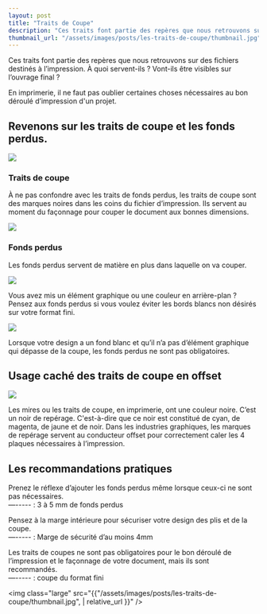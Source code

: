 ```yaml
---
layout: post
title: "Traits de Coupe"
description: "Ces traits font partie des repères que nous retrouvons sur des fichiers destinés à l’impression. À quoi servent-ils ? Vont-ils être visibles sur l’ouvrage final ?"
thumbnail_url: "/assets/images/posts/les-traits-de-coupe/thumbnail.jpg"
---
```


Ces traits font partie des repères que nous retrouvons sur des fichiers destinés à l’impression. À quoi servent-ils ? Vont-ils être visibles sur l’ouvrage final ?

En imprimerie, il ne faut pas oublier certaines choses nécessaires au bon déroulé d’impression d'un projet.

## Revenons sur les traits de coupe et les fonds perdus.
<div class="container container-row centered-content">
    <div>
        <img class="medium" src="{{"/assets/images/posts/les-traits-de-coupe/IMAGE_TC.jpg", | relative_url }}" />
    </div>
    <div class="container-item-1">
        <h3>Traits de coupe</h3>
        <p>
            À ne pas confondre avec les traits de fonds perdus, les traits de coupe sont des marques noires dans les coins du fichier d’impression. Ils servent au moment du façonnage pour couper le document aux bonnes dimensions.
        </p>
    </div>
</div>

<div class="container container-row centered-content">
    <div>
        <img class="medium" src="{{"/assets/images/posts/les-traits-de-coupe/IMAGE_FP_TC.jpg", | relative_url }}" />
    </div>
    <div class="container-item-1">
        <h3>Fonds perdus</h3>
        <p>
            Les fonds perdus servent de matière en plus dans laquelle on va couper.
        </p>
    </div>
</div>

<div class="container container-row centered-content">
    <div>
        <img class="medium" src="{{"/assets/images/posts/les-traits-de-coupe/IMAGE_TB.jpg", | relative_url }}" />
    </div>
    <div class="container-item-1">
        <p>
            Vous avez mis un élément graphique ou une couleur en arrière-plan ?
            Pensez aux fonds perdus si vous voulez éviter les bords blancs non désirés sur votre format fini.
        </p>
    </div>
</div>

<div class="container container-row centered-content">
    <div>
        <img class="medium" src="{{"/assets/images/posts/les-traits-de-coupe/IMAGE_SANS_FP_CAR_B.jpg", | relative_url }}" />
    </div>
    <div class="container-item-1">
        <p>
            Lorsque votre design a un fond blanc et qu’il n’a pas d’élément graphique qui dépasse de la coupe, les fonds perdus ne sont pas obligatoires.
        </p>
    </div>
</div>

## Usage caché des traits de coupe en offset
<div class="container">
    <div>
        <img class="large" src="{{"/assets/images/posts/les-traits-de-coupe/changing-offset-plates-1241344.jpg", | relative_url }}" />
    </div>
    <div>
        <p>
            Les mires ou les traits de coupe, en imprimerie, ont une couleur noire. C’est un noir de repérage. C'est-à-dire que ce noir est constitué de cyan, de magenta, de jaune et de noir. Dans les industries graphiques, les marques de repérage servent au conducteur offset pour correctement caler les 4 plaques nécessaires à l’impression.
        </p>
    </div>
</div>

## Les recommandations pratiques
Prenez le réflexe d’ajouter les fonds perdus même lorsque ceux-ci ne sont pas nécessaires.<br/>
<span class="text-color-c">—-----</span> : 3 à 5 mm de fonds perdus

Pensez à la marge intérieure pour sécuriser votre design des plis et de la coupe.<br/>
<span class="text-color-y">—-----</span> : Marge de sécurité d’au moins 4mm

Les traits de coupes ne sont pas obligatoires pour le bon déroulé de l’impression et le façonnage de votre document, mais ils sont recommandés.<br/>
<span class="text-color-m">—-----</span> : coupe du format fini 

<img class="large" src="{{"/assets/images/posts/les-traits-de-coupe/thumbnail.jpg", | relative_url }}" />